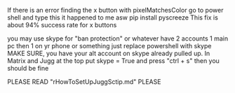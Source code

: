 If there is an error finding the x button with pixelMatchesColor
go to power shell and type this
it happened to me asw
	pip install pyscreeze
This fix is about 94% success rate for x buttons

you may use skype for "ban protection" or whatever have 2 accounts 1 main pc then 1 on yr
phone or something
	just replace powershell with skype
	MAKE SURE, you have your alt account on skype already pulled up.
	In Matrix and Jugg at the top put
	skype = True
	and press "ctrl + s"
	then you should be fine

PLEASE READ "rHowToSetUpJuggSctip.md" PLEASE